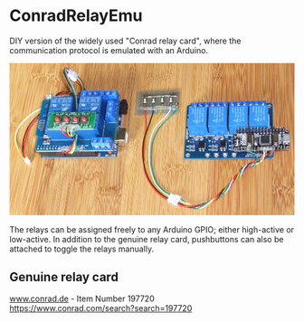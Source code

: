 # ConradRelayEmu
DIY version of the widely used "Conrad relay card", where the communication protocol is emulated with an Arduino.

![RelayBoards](./doc/RelayBoards.jpg)

The relays can be assigned freely to any Arduino GPIO; either high-active or low-active. In addition to the genuine relay card, pushbuttons can also be attached to toggle the relays manually.

## Genuine relay card
www.conrad.de - Item Number 197720<br/>
https://www.conrad.com/search?search=197720
